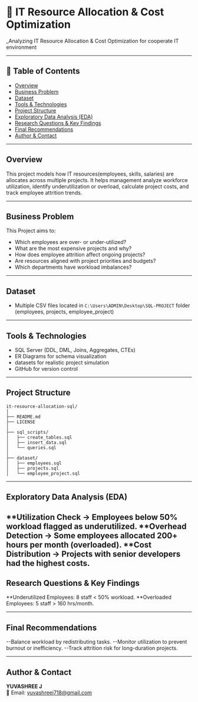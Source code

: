 # 🧾 IT Resource Allocation & Cost Optimization 
_Analyzing IT Resource Allocation & Cost Optimization for cooperate IT environment

---

## 📌 Table of Contents
- <a href="#overview">Overview</a>
- <a href="#business-problem">Business Problem</a>
- <a href="#dataset">Dataset</a>
- <a href="#tools--technologies">Tools & Technologies</a>
- <a href="#project-structure">Project Structure</a>
- <a href="#exploratory-data-analysis-eda">Exploratory Data Analysis (EDA)</a>
- <a href="#research-questions--key-findings">Research Questions & Key Findings</a>
- <a href="#final-recommendations">Final Recommendations</a>
- <a href="#author--contact">Author & Contact</a>

---
<h2><a class="anchor" id="overview"></a>Overview</h2>

This project models how IT resources(employees, skills, salaries) are allocates across multiple projects. It helps management analyze workforce utilization, identify underutilization or overload, calculate project costs, and track employee attrition trends.

---
<h2><a class="anchor" id="business-problem"></a>Business Problem</h2>

This Project aims to:
- Which employees are over- or under-utilized?
- What are the most expensive projects and why?
- How does employee attrition affect ongoing projects?
- Are resources aligned with project priorities and budgets?
- Which departments have workload imbalances?

---
<h2><a class="anchor" id="dataset"></a>Dataset</h2>

- Multiple CSV files located in `C:\Users\ADMIN\Desktop\SQL-PROJECT` folder (employees, projects, employee_project)

---

<h2><a class="anchor" id="tools--technologies"></a>Tools & Technologies</h2>

- SQL Server (DDL, DML, Joins, Aggregates, CTEs)
- ER Diagrams for schema visualization
- datasets for realistic project simulation
- GitHub for version control
---
<h2><a class="anchor" id="project-structure"></a>Project Structure</h2>

```
it-resource-allocation-sql/
│
├── README.md
├── LICENSE
│
├── sql_scripts/
│   ├── create_tables.sql
│   ├── insert_data.sql
│   └── queries.sql
│
├── dataset/
│   ├── employees.sql
│   ├── projects.sql
│   └── employee_project.sql

```
---
<h2><a class="anchor" id="exploratory-data-analysis-eda"></a>Exploratory Data Analysis (EDA)</h2>

**Utilization Check → Employees below 50% workload flagged as underutilized.
**Overhead Detection → Some employees allocated 200+ hours per month (overloaded).
**Cost Distribution → Projects with senior developers had the highest costs.
---
<h2><a class="anchor" id="research-questions--key-findings"></a>Research Questions & Key Findings</h2>

**Underutilized Employees: 8 staff < 50% workload.
**Overloaded Employees: 5 staff > 160 hrs/month.

---
<h2><a class="anchor" id="final-recommendations"></a>Final Recommendations</h2>

--Balance workload by redistributing tasks.
--Monitor utilization to prevent burnout or inefficiency.
--Track attrition risk for long-duration projects.

---
<h2><a class="anchor" id="author--contact"></a>Author & Contact</h2>

**YUVASHREE J**   
📧 Email: yuvashreej718@gmail.com  
